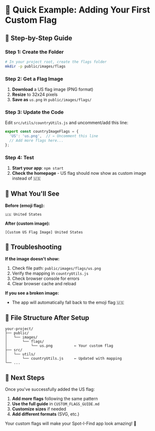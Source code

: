 # 🚩 Quick Example: Adding Your First Custom Flag

## 📝 **Step-by-Step Guide**

### **Step 1: Create the Folder**
```bash
# In your project root, create the flags folder
mkdir -p public/images/flags
```

### **Step 2: Get a Flag Image**
1. **Download** a US flag image (PNG format)
2. **Resize** to 32x24 pixels
3. **Save as** `us.png` in `public/images/flags/`

### **Step 3: Update the Code**
Edit `src/utils/countryUtils.js` and uncomment/add this line:

```javascript
export const countryImageFlags = {
  'US': 'us.png',  // ← Uncomment this line
  // Add more flags here...
};
```

### **Step 4: Test**
1. **Start your app**: `npm start`
2. **Check the homepage** - US flag should now show as custom image instead of 🇺🇸

## 🎯 **What You'll See**

**Before (emoji flag):**
```
🇺🇸 United States
```

**After (custom image):**
```
[Custom US Flag Image] United States
```

## 🔧 **Troubleshooting**

**If the image doesn't show:**
1. Check file path: `public/images/flags/us.png`
2. Verify the mapping in `countryUtils.js`
3. Check browser console for errors
4. Clear browser cache and reload

**If you see a broken image:**
- The app will automatically fall back to the emoji flag 🇺🇸

## 📁 **File Structure After Setup**

```
your-project/
├── public/
│   └── images/
│       └── flags/
│           └── us.png          ← Your custom flag
├── src/
│   └── utils/
│       └── countryUtils.js     ← Updated with mapping
└── ...
```

## 🚀 **Next Steps**

Once you've successfully added the US flag:
1. **Add more flags** following the same pattern
2. **Use the full guide** in `CUSTOM_FLAGS_GUIDE.md`
3. **Customize sizes** if needed
4. **Add different formats** (SVG, etc.)

Your custom flags will make your Spot-I-Find app look amazing! 🎵
